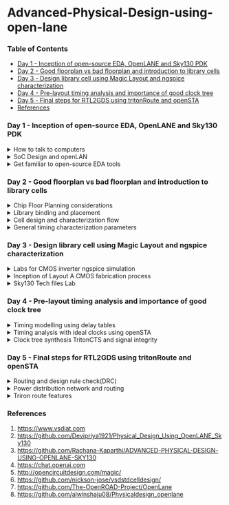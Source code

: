 # Advanced-Physical-Design-using-open-lane

### Table of Contents
- [Day 1 - Inception of open-source EDA, OpenLANE and Sky130 PDK](#day-1---inception-of-open-source-eda-openlane-and-sky130-pdk)
- [Day 2 - Good floorplan vs bad floorplan and introduction to library cells](#day-2---good-floorplan-vs-bad-floorplan-and-introduction-to-library-cells)
- [Day 3 - Design library cell using Magic Layout and ngspice characterization](#day-3---design-library-cell-using-magic-layout-and-ngspice-characterization)
- [Day 4 - Pre-layout timing analysis and importance of good clock tree](day-4---pre-layout-timing-analysis-and-importance-of-good-clock-tree)
- [Day 5 - Final steps for RTL2GDS using tritonRoute and openSTA](#day-5---final-steps-for-rtl2gds-using-tritonroute-and-opensta)
- [References](#references)

### Day 1 - Inception of open-source EDA, OpenLANE and Sky130 PDK
<details>
<summary>
How to talk to computers
</summary>    

The typical block diagram of a Arduino Microcontroller chip is shown here:  
<img width="500" alt="image" src="https://github.com/Lasya-G/Advanced-Physical-Design-using-open-lane/assets/140998582/553e99e1-a364-4c64-9e1a-5d61875c29c5">  

The package QFN-48 is shown below:  
<img width="500" alt="image" src="https://github.com/Lasya-G/Advanced-Physical-Design-using-open-lane/assets/140998582/609997e6-bf91-4950-8418-a2e7846337fe">  

The interface of the chip with package and the pads, core, die is shown here:
<img width="500" alt="Screenshot from 2023-09-05 19-16-57" src="https://github.com/Lasya-G/Advanced-Physical-Design-using-open-lane/assets/140998582/2ef42a7a-2c0d-4cd1-b7bb-3a44c9f6ac1a"> <img width="500" alt="image" src="https://github.com/Lasya-G/Advanced-Physical-Design-using-open-lane/assets/140998582/cf5a139e-e506-45a7-96ee-23751897edb5">  
PADS: They are the medium through which the signals are sent to the chip and vice-versa.

- Inorder for a program to run on the procssor, it first needs to get converted into an Assembly language which which finaaly gets converted into machine level language i.e; Binary.  
- The COMPILER converts the High-level language to Assembly level and the ASSEMBLER converts the Assembly level language into the Binary format.  



</details>

<details>
<summary>
SoC Design and openLAN
</summary>

The design of ASIC requires 3 main elements:  
<img width="400" alt="image" src="https://github.com/Lasya-G/Advanced-Physical-Design-using-open-lane/assets/140998582/a1d87924-47f5-4b99-b224-63a885a06366">  

The simplified ASIC design flow is shown below:  
<img width="450" alt="image" src="https://github.com/Lasya-G/Advanced-Physical-Design-using-open-lane/assets/140998582/1ff9041d-9dfe-4a04-b814-d8c18dd0c583">  

- **Synthesis**: This converts RTL into a circuit using the components from the standard cell library. The resultant circuit is described in HDL and is usually referred as gate-level netlist, which is a functional equivalent of RTL. Each cell has a different view depending on the tool used.
<img width="450" alt="image" src="https://github.com/Lasya-G/Advanced-Physical-Design-using-open-lane/assets/140998582/76df67ee-686b-438c-bd43-10d7ed8d6cd7">

- **Floor and Power planning**: The objective is to plan the silicon area and robust power distribution network to power the circuits.
  - Chip-Floor Planning: Partition the chip die between different system building blocks and place the I/O pads.
  - Macro-Floor Planning: We define the macro dimensions and its pin locations. We also define row definitions which is used in placement process.
  - Power PLanning : It is the process of managing and distributing electrical power within an IC to ensure proper functionality, performance, and reliability while minimizing power consumption.
<img width="400" alt="image" src="https://github.com/Lasya-G/Advanced-Physical-Design-using-open-lane/assets/140998582/1ce74b69-b92e-4275-8f02-57eb9ccae251">
<img width="200" alt="image" src="https://github.com/Lasya-G/Advanced-Physical-Design-using-open-lane/assets/140998582/1438aeca-4f1f-4396-86f0-6b965a85fcbc">
<img width="200" alt="image" src="https://github.com/Lasya-G/Advanced-Physical-Design-using-open-lane/assets/140998582/770361da-3faf-4993-8bd4-ff692b42e75b">

- **Placement**: Place the cells on the floorplan rows aligned with the sites. It is usually done in 2 steps:
  - Global placement : Finds the optimal positions for all cells, which can involve cell overlapping
  - Detailed placement : Positions are minimally altered to their fixed positions.
<img width="400" alt="image" src="https://github.com/Lasya-G/Advanced-Physical-Design-using-open-lane/assets/140998582/e3977563-aae6-4fe4-a0a8-45bec22d3799">


- **Clock Tree Synthesis**: It is used to create a clock distribution network inorder to deliver clock to all sequential elements with minimum skew and minimum latency, and in a good shape. It usually looks like a tree.
<img width="400" alt="image" src="https://github.com/Lasya-G/Advanced-Physical-Design-using-open-lane/assets/140998582/56fedd15-636f-4ceb-8cca-9699a8980766">

- **Routing**: Implement the interconnect using the available metal layers. These metal layers tracks form a routing grid. As routing grid is huge, divide and conquer approach is used for routing. First, Global routing generates the routing guides and then the Detailed routing uses the guide to implement actual wiring.

- **Sign Off**: It undergoes **Physical Verification** which includes Design Rules Checking and Layout vs Schematic, and **Timing Verification** which includes Static Timing Analysis.

<img width="500" alt="image" src="https://github.com/Lasya-G/Advanced-Physical-Design-using-open-lane/assets/140998582/7b760c4f-2dd0-40c1-9533-dbb1b13737f8">  

**OpenLane**

- It started as an Open-source flow for a true Open source tape-out experiment.
- Strive is a family of open everything SoCs. <img width="400" alt="image" src="https://github.com/Lasya-G/Advanced-Physical-Design-using-open-lane/assets/140998582/6bbdf602-9033-4594-ab31-5eafb0b70018">
- The main goal of OpenLane is to produce a clean GDSII with no human intervention.
- It is tuned for Skywater 130nm Open PDK, also supports XFAB180 and GF130G.
- It has 2 modes of operation: Autonomous and Interactive.

**OpenLane ASIC Flow**:  
<img width="700" alt="image" src="https://github.com/Lasya-G/Advanced-Physical-Design-using-open-lane/assets/140998582/f02bc1db-eee4-4c52-aa64-98c0a7577b01">   

</details>

<details>
<summary>
Get familiar to open-source EDA tools
</summary>

Follow the below steps for installation of OpenLane:  

```
cd $HOME
git clone https://github.com/The-OpenROAD-Project/OpenLane --recurse-submodules 
cd OpenLane
make
make test
cd /home/ASIC/OpenLane/designs/ci
cp -r * ../
```
Use the following commands to invoke OpenLane and run synthesis:  

```
cd ASIC/OpenLane
make mount
./flow.tcl -interactive
package require openlane 0.9
prep -design picorv32a
run_synthesis
```

<img width="700" alt="image" src="https://github.com/Lasya-G/Advanced-Physical-Design-using-open-lane/assets/140998582/bbe46115-0395-47a2-abce-93d9a9c80714">  

To view the netlist, use the following commands:  
```
cd designs/picorv32a/runs/RUN_2023.09.12_06.50.19//results/synthesis/
gedit picorv32.v
```

<img width="700" alt="image" src="https://github.com/Lasya-G/Advanced-Physical-Design-using-open-lane/assets/140998582/51d96007-594e-4b3f-9bca-d07bc582eb30">  

Synthesis report can be seen by using these:
  ```
cd designs/picorv32a/runs/RUN_2023.09.12_06.50.19//results/synthesis/
gedit 1-synthesis.AREA_0.stat.rpt 
```

<img width="700" alt="image" src="https://github.com/Lasya-G/Advanced-Physical-Design-using-open-lane/assets/140998582/a40f673b-6dfd-4ba6-9e69-c1814e013057">  

Flop ratio = Number of flops/Total number of cells = 1596/10104 = 0.1579 

</details>  

### Day 2 - Good floorplan vs bad floorplan and introduction to library cells
<details>
<summary>
Chip Floor Planning considerations
</summary>

There are 2 important factors to consider in Floorplanning: **Utilization Factor** and **Aspect Ratio**. They are defined as follows:
```
Utilisation Factor =  Area occupied by netlist
                     __________________________
                        Total area of core
```
When Utilization factor is 1, it means the core is completely utilised and there is no space for extra logic. So, we typically maintain the utilization factor as 0.5 or 0.6.  

```

Aspect Ratio =  Height
               ________
                Width

```
The Aspect ratio of 1 implies that the chip is square shaped. Any value other than 1 implies rectanglular chip.  

<i> **Pre-Placed Cells** </i> : They refer to specific logic cells or standard cells that are manually or algorithmically placed in predefined positions on the chip's layout before the automated placement and routing tools are applied to place and connect the rest of the logic cells. The locations of these pre-placement cells should be well defined because once placed, they cannot be altered. Pre-placement cells must always be surrounded by de-coupling capacitors.  

<i> **De-Coupling Capacitors** </i> : When we connect the circuit with wires, there will be some voltage drop as every physical thing has some resistance. This voltage supplied after the drop must always be in the safe range of noise margin. De-coupling capacitors are huge capacitors charged to power supply voltage and placed close the logic circuit. Their role is to decouple the circuit from power supply by supplying the necessary amount of current to the circuit. They pervent crosstalk and enable local communication.  

<img width="400" alt="image" src="https://github.com/Lasya-G/Advanced-Physical-Design-using-open-lane/assets/140998582/9c866db4-70a9-46b1-a5ca-d7bae4870c0b">  

<i> **Power Planning** </i> : 
- Ground Bump is a transient effect that can occur during the operation of the circuit where the voltage level of the ground (GND) signal temporarily rises or "bounces" above its reference voltage due to the switching of digital logic gates or other high-current activities. This condition arises when several blocks or cells try to dissipate power at the same time.
- Voltage droop, also known as voltage sag or voltage drop, refers to a temporary reduction in the power supply voltage at a specific point on the chip when a high current demand occurs. This condition arises when several blocks or cells try to draw power at the same time.

When this ground bump or voltage droop violates the noise margin range, then the desired output is not achievable. Inorder to avoid this, we place ground and power ports in horizontal and vertical positions so that these blokcs draw power or dissipate then to nearest associated port.  
<img width="600" alt="image" src="https://github.com/Lasya-G/Advanced-Physical-Design-using-open-lane/assets/140998582/948ce2d8-5b19-4f80-8c1e-50727e6be2af">  

<i> **Pin Placemnet** </i> : The connectivity information between the gates is coded using Verilog or VHDL language and is defined as the "Netlist". The Pin infromation is stored in between the Die and Core. The ordering of these pins is random as it depends on the placement of the cells. The clock cells is always bigger in size because it needs to drive most of the design blocks and must possess lease resistance.  
<img width="600" alt="image" src="https://github.com/Lasya-G/Advanced-Physical-Design-using-open-lane/assets/140998582/b82518b2-3968-4974-9785-7a1968b310b6">  

<i> **Floor Planning** </i>  

Floorplan of picorv32a is done using the below command:  
```
run_floorplan
```

Post the floorplan run, a .def file will have been created within the "results/floorplan" directory. We may review floorplan files by checking the "floorplan.tcl". The system defaults will have been overriden by switches set in "conifg.tcl" and further overriden by switches set in "sky130A_sky130_fd_sc_hd_config.tcl".  

To view the floorplan, we invoke magic.
```
cd ASIC/OPenLane/designs/picorv32a/runs/RUN_2023_09.16_05.35.04/results/floorplan
magic -T home/.volare/sky130A/libs.tech/magic/sky130A.tech lef read ../../tmp/merged.nom.lef def read picorv32.def &
```

<img width="700" alt="image" src="https://github.com/Lasya-G/Advanced-Physical-Design-using-open-lane/assets/140998582/83f02543-8742-4ef6-914c-bb0bdff2672d">  

</details>

<details>
<summary>
Library binding and placement
</summary>

<i> **Netlist Boinding and initial place design** </i> : First we need to bind the netlist with physical cells. We have shapes for OR, AND and every cell for pratice purpose. But in reality we dont have such shapes, we have give an physical dimensions like rectangles or squares weight and width. This information is given in libs and lefs. Now we place these cells in our design by initilaising it.  
<img width="600" alt="image" src="https://github.com/Lasya-G/Advanced-Physical-Design-using-open-lane/assets/140998582/ab168232-ad2b-42b9-8329-da28a22e3ff7">  

<i> **Placement Optimization** </i> : The next step is placement. Once we initial the design, the logic cells in netlist in its physical dimisoins is placed on the floorplan. Placement is perfomed in 2 stages:

- Global Placement: Cells will be placed randomly in optimal positions which may not be legal and cells may overlap. Optimization is done through reduction of half parameter wire length.
- Detailed Placement: It alters the position of cells post global placement so as to legalise them. Legalisation of cells is important from timing point of view.

<img width="600" alt="image" src="https://github.com/Lasya-G/Advanced-Physical-Design-using-open-lane/assets/140998582/d31aa82f-df6c-4c26-8da3-5c1319b75136">  

Optimization is stage where we estimate the length and capictance, based on that we add buffers. Ideally, Optimization is done for better timing.  

<i> **Congestion aware placement using RePlAce** </i> :  
Use the below command to run placement
```
run_placement
```

<img wudth="600" alt="image" src="https://github.com/Lasya-G/Advanced-Physical-Design-using-open-lane/assets/140998582/9b9947f0-3404-46d5-9c2e-79f4e1834c65">  

</details>

<details>
<summary>
Cell design and characterization flow
</summary>

<i> **Inputs for cell design flow** </i>  : Library is a place where we get information about every cell. It has differents cells with different size, functionality,threshold voltages. There is a typical cell design flow steps.
- Inputs : PDKS(process design kit) : DRC & LVS, SPICE Models, library & user-defined specs.
- Design Steps :Circuit design, Layout design (Art of layout Euler's path and stick diagram), Extraction of parasitics, Characterization (timing, noise, power).
- Outputs: CDL (circuit description language), LEF, GDSII, extracted SPICE netlist (.cir), timing, noise and power .lib files

<img width="250" alt="image" src="https://github.com/Lasya-G/Advanced-Physical-Design-using-open-lane/assets/140998582/feb4c3dd-7c7c-4613-9067-cc1381341540">  

<i> **Standard Cell Characterization Flow** </i> : Characterization refers to the process of gathering and analyzing electrical and performance data for a specific cell or library element. The goal of characterization is to provide accurate and comprehensive information about how the cell behaves under various operating conditions. This information is essential for designing and optimizing digital circuits using these cells.  
A typical standard cell characterization flow includes the following steps:  
- Read in the models and tech files
- Read extracted spice netlist
- Recognise behaviour of the cell
- Read the subcircuits
- Attach power sources
- Apply stimulus to characterization setup
- Provide necessary output capacitance loads
- Provide necessary simulation commands he opensource software called GUNA can be used for characterization. Steps 1-8 are fed into the GUNA software which generates timing, noise and power models.

Now all these 8 steps are fed in together as a configuration file to a characterization software called GUNA. This software generates timing, noise, power models. These .libs are classified as Timing characterization, power characterization and noise characterization.  

<img width="500" alt="image" src="https://github.com/Lasya-G/Advanced-Physical-Design-using-open-lane/assets/140998582/49271f4d-884e-46c1-8ee3-7e57659b5997">  

</details> 

<details>
<summary>
General timing characterization parameters 
</summary> 
  
<i> **Timing threshold definition** </i> :

Timing Definition | Value
------------ | -------------
slew_low_rise_thr  | 20% value
slew_high_rise_thr |  80% value
slew_low_fall_thr | 20% value
slew_high_fall_thr | 80% value
in_rise_thr | 50% value
in_fall_thr | 50% value
out_rise_thr | 50% value
out_fall_thr | 50% value    

<i> **Propagation delay and Tranistion time** </i> :   

- Propagation Delay: Propagation delay refers to the time it takes for a change in an input signal to reach 50% of its final value to produce a corresponding change in the output signal to reach 50% of its final value of a digital circuit.
```
rise delay =  time(out_fall_thr) - time(in_rise_thr)
```

- Transition Time : The time it takes the signal to move between states is the transition time , where the time is measured between 10% and 90% or 20% to 80% of the signal levels.
```
Fall transition time: time(slew_high_fall_thr) - time(slew_low_fall_thr)

Rise transition time: time(slew_high_rise_thr) - time(slew_low_rise_thr)
```

A poor choice of threshold points leads to neative delay value. Therefore a correct choice of thresholds is very important.  

</details>

### Day 3 - Design library cell using Magic Layout and ngspice characterization
<details>
<summary>
Labs for CMOS inverter ngspice simulation
</summary>

<i> **I/O Placer Revision** </i> :  PnR is a iterative flow and hence, we can make changes to the environment variables in the fly to observe the changes in our design. Let us say If I want to change my pin configuration along the core from equvi distance randomly placed to someother placement, we just set that IO mode variable on command prompt as shown below:  
```
set ::env(FP_IO_MODE) 2
```

<i> **Spice deck creation & Simulation for CMOS Inverter** </i> :  
Before performing SPICE simulation, we have to create a SPICE Deck that contains the information about the following:
- Component connectivity - how the components are connected
- Component values - values of each component present in the circuit
- Nodes - number of nodes and the elements connected between the nodes
- Simulation type and parameters - type of simulation to be performed, say operating point, AC analysis or DC Analysis etc
- Capacitance load - value of the capacitance connected at the load
- Model description - model files that should be included in the simulation
- Netlist description

<img width="600" alt="image" src="https://github.com/Lasya-G/Advanced-Physical-Design-using-open-lane/assets/140998582/870c74b3-b2fa-4af5-acef-a85781a5c5d4">   
<img width="600" alt="image" src="https://github.com/Lasya-G/Advanced-Physical-Design-using-open-lane/assets/140998582/1ae8949d-ab0c-4774-96b8-28e94a5614cf">  

<i> **Switching threshold** </i> : The switching threshold of a CMOS inverter is the point on the transfer characteristics where Vin equals Vout(=Vm). At this point, both PMOS and NMOS are in ON state which gives rise to a leakage current.  

<i> **Steps to gitclone vsdstdcelldesign** </i> : The Magic layout of a CMOS inverter will be used so as to intergate the inverter with the picorv32a design. To do this, inverter magic file is sourced from vsdstdcelldesign by cloning it within the <i> home/OpenLane </i> directory as follows:
```
git clone https://github.com/nickson-jose/vsdstdcelldesign
```
This creates a vsdstdcelldesign named folder in the openlane directory. Now, we can view the layout of inverter in magic using the below command:  
```
magic -T libs/sky130A.tech sky130_inv.mag &
```
<img width="600" alt="image" src="https://github.com/Lasya-G/Advanced-Physical-Design-using-open-lane/assets/140998582/10f0c189-fb59-41bd-81b3-77635d335deb">  

</details>
<details>
<summary>
Inception of Layout A CMOS fabrication process
</summary>

<i> **16 Mask CMOS process** </i> :  
The 16-mask CMOS process consists of the following steps:
1. Selection of subtrate: Secting the body/substrate material. <img width="300" alt="image" src="https://github.com/Lasya-G/Advanced-Physical-Design-using-open-lane/assets/140998582/498cf18e-c26d-4d56-85e4-eebb95c9926a"> 
2. Creating active region for transistors: Isolation between active region pockets by SiO2 and Si3N4 deposition followed by photolithography and etching. <img width="300" alt="image" src="https://github.com/Lasya-G/Advanced-Physical-Design-using-open-lane/assets/140998582/c3658e64-e1b2-4c4b-a15b-2e88f066b362">  
3. N-well and P-well formation: Ion implanation by Boron for P-well and by Phosphorous for N-well formation. <img width="300" alt="image" src="https://github.com/Lasya-G/Advanced-Physical-Design-using-open-lane/assets/140998582/cdfe9703-6187-40a5-85cb-c737759e9a1e">  
4. Formation of gate terminal: NMOS and PMOS gates formed by photolithography techniques. <img width="300" alt="image" src="https://github.com/Lasya-G/Advanced-Physical-Design-using-open-lane/assets/140998582/05e4dcf3-665e-41b3-b268-08f2b7ace7b9">
5. LDD (lightly doped drain) formation: LDD formed to prevent hot electron effect. <img width="300" alt="image" src="https://github.com/Lasya-G/Advanced-Physical-Design-using-open-lane/assets/140998582/84af76f3-696d-4c6b-b1b0-8fbe6e89cca0">
6. Source & drain formation: Screen oxide added to avoid channelling during implants followed by Aresenic implantation and annealing.  <img width="300" alt="image" src="https://github.com/Lasya-G/Advanced-Physical-Design-using-open-lane/assets/140998582/1e1df456-0e5b-4004-8237-87f144ee0384">
7. Local interconnect formation: Removal of screen oxide by HF etching. Deposition of Ti for low resistant contacts.  <img width="300" alt="image" src="https://github.com/Lasya-G/Advanced-Physical-Design-using-open-lane/assets/140998582/8ad5c234-8df4-4de6-9b1e-40b7203ed78f">  
8. Higher level metal formation: CMP for planarization followed by TiN and Tungsten deposition. Top SiN layer for chip protection.
<img width="500" alt="image" src="https://github.com/Lasya-G/Advanced-Physical-Design-using-open-lane/assets/140998582/a8e3ec3e-9dc4-4426-888a-a85f3a5b68d2">

The 16 masks used in the above process are:  

- *Substrate Mask (Mask 1):* This mask defines the active regions on the silicon wafer where transistors and other devices will be formed. It specifies the boundaries of the N-well and P-well regions.
- *Threshold Voltage Adjustment Mask (Mask 2):* This mask adjusts the threshold voltage of the transistors by defining the regions where threshold voltage implants are required.
- *Gate Oxide Mask (Mask 3):* This mask defines the areas where gate oxide will be grown or deposited. The gate oxide acts as an insulator between the gate electrode and the silicon substrate.
- *Poly-Silicon Gate Mask (Mask 4):* This mask defines the gate electrodes for both N-channel and P-channel transistors. It outlines the shape of the gates.
- *N+ and P+ Diffusion Masks (Masks 5 and 6):* These masks define the source and drain regions for the N-channel and P-channel transistors, respectively. These regions are typically doped with impurities to create the necessary electrical characteristics.
- *Contact Mask (Mask 7):* This mask defines the openings for contacts, which allow the metal layers to connect to the underlying silicon.
- *First Metal Layer Mask (Mask 8):* This mask defines the first layer of metal interconnects that connect various components on the chip, such as transistors and contacts.
- *Interlayer Dielectric (ILD) Mask (Mask 9):* This mask defines the dielectric material that insulates metal layers from each other. It also specifies the locations of vias for vertical connections.
- *Via Mask (Mask 10):* This mask defines the openings in the ILD layer for vias, which enable vertical connections between metal layers.
- *Second Metal Layer Mask (Mask 11):* This mask defines the second layer of metal interconnects, which connect to the underlying metal layer and vias.
- *Barrier Layer Mask (Mask 12):* This mask defines layers used to improve adhesion between metal and dielectric, enhancing the reliability of the interconnects.
- *Third Metal Layer Mask (Mask 13):* This mask defines the third layer of metal interconnects, which can connect to the lower metal layers through vias.
- *Passivation Layer Mask (Mask 14):* This mask defines the protective passivation layer that covers the entire chip, protecting it from external factors and contamination.
- *Bond Pad Mask (Mask 15):* This mask defines the locations of bond pads, which are used for external electrical connections and testing.
- *Test Structure Mask (Mask 16):* This mask includes various test structures used for quality control, testing, and characterization during manufacturing.

</details>

<details>
<summary>
Sky130 Tech files Lab
</summary>


<i> **Spice Extraction** </i> : Use the below commands in tkcon to achieve .mag to .spice extraction:  
```
extract all
ext2spice cthresh 0 rethresh 0
ext2spice
```
ext2spice commands converts the ext file to spice netlist. cthreh and rthresh are the switches to extract all the parasitic resistance and capacitance. The extracted spice list has to be modified as shown below to use ngspice to perform simulation:
<img width="600" alt="image" src="https://github.com/Lasya-G/Advanced-Physical-Design-using-open-lane/assets/140998582/7c203860-da34-45ef-8c01-d72d22fa5df7">

Use the following command to simulate spice netlist and plot the waveform:
```
ngspice sky130_inv.spice
plot y vs time a
```
<img width="500" alt="image" src="https://github.com/Lasya-G/Advanced-Physical-Design-using-open-lane/assets/140998582/0165717e-8401-4b2a-b939-9de2db8daa1e">

The spikes in the output at switching points is due to low capacitance loads. This can be taken care of by editing the spice deck to increase the load capacitance value.

<i> **Inverter Standard cell Characterization** </i> :
Four timing parameters are used to characterize the inverter standard cell:

- Rise transition: Time taken for the output to rise from 20% of max value to 80% of max value.
- Fall transition- Time taken for the output to fall from 80% of max value to 20% of max value.
- Cell rise delay = time(50% output rise) - time(50% input fall)
- Cell fall delay = time(50% output fall) - time(50% input rise)

The above timing parameters can be computed by noting down various values from the ngspice waveform:
```
Rise transition = (2.23843 - 2.17935) = 59.08ps

Fall transition = (4.09291 - 4.05004) = 42.87ps

Cell rise delay = (2.20636 - 2.15) = 56.36ps

Cell fall delay = (4.07479 - 4.05) = 24.79ps
```

<i> **Magic and DRC Rules** </i> :  
The technology file is a setup file that declares layer types, colors, patterns, electrical connectivity, DRC, device extraction rules and rules to read LEF and DEF files. Magic layouts can be sourced from ```opencircuitdesign.com``` using the command:  
```
wget http://opencircuitdesign.com/open_pdks/archive/drc_tests.tgz
tar xfz drc_tests.tgz
```

```
cd drc_tests
magic -d XR met3.mag
```

To analyse DRC errors, magic is invoked and the met3.mag file is opened either from the software as ```file-> open-> met3.mag``` or by running command in tkcon as ```magic -d XR met3```.
DRC errors can be found by selecting a component and typing: ```drc why``` in tkcon.  

The descriptions of DRC rules can be found in the [SKY130 PDK’s documentation](https://skywater-pdk.readthedocs.io/en/main/rules/).


</details>  


### Day 4 - Pre-layout timing analysis and importance of good clock tree
<details>
<summary>
Timing modelling using delay tables
</summary>

<i> **Steps to convert Grid info inti Track info** </i>:  
A requirement for ports as specified in ```tracks.info``` is that they should be at intersection of horizontal and vertical tracks. The CMOS Inverter ports A and Y are on li1 layer. It needs to be ensured that they're on the intersection of horizontal and vertical tracks. We access the tracks.info file for the pitch and direction information:  

<img width="500" alt="image" src="https://github.com/Lasya-G/Advanced-Physical-Design-using-open-lane/assets/140998582/5eebb2b0-aea1-437c-82bb-8f4ad009a507">  

To ensure that ports lie on the intersection point, the grid spacing in Magic (tkcon) must be changed to the li1 X and li1 Y values. Convergence of grid and tracks can be achieved using the following command:
```
grid 0.46um 0.34um 0.23um 0.17um
```
<img width="600" alt="image" src="https://github.com/Lasya-G/Advanced-Physical-Design-using-open-lane/assets/140998582/41cd60d2-6db7-42b9-b981-7f1ba1a92fd1">  

<i> **Steps to convert magic layout to std cell LEF** </i> :  
Next step is extracting LEF file for the cell. However, certain properties and definitions need to be set to the pins of the cell which aid the placer and router tool. For LEF files, a cell that contains ports is written as a macro cell, and the ports are the declared PINs of the macro. Our objective is to extract LEF from a given layout (here of a simple CMOS inverter) in standard format. Defining port and setting correct class and use attributes to each port is the first step. Ports of the layout are the pins of lef file.
- Select port->Edit->text and make the following changes:
<img width="500" alt="Screenshot from 2023-09-16 14-36-42" src="https://github.com/Lasya-G/Advanced-Physical-Design-using-open-lane/assets/140998582/587e87a8-bae9-4118-ac36-ef7b4db246f8">
The same procedure is followed for Y, VPWR, VGND:
<img width="500" alt="image" src="https://github.com/Lasya-G/Advanced-Physical-Design-using-open-lane/assets/140998582/809901b7-d9bd-428e-b9cb-835c593be6a0">
<img width="500" alt="image" src="https://github.com/Lasya-G/Advanced-Physical-Design-using-open-lane/assets/140998582/9810cfc9-2cd1-4347-bfda-a80563d89d82">
<img width="500" alt="image" src="https://github.com/Lasya-G/Advanced-Physical-Design-using-open-lane/assets/140998582/64d6e59d-95d5-4031-9172-d68625300d5d">

<i> **Standard cell LEF generation** </i> :
Before the CMOS Inverter standard cell LEF is extracted, the purpose of ports must be defined:
```
//Select A area

port class input
port use signal

//Select Y area

port class output
port use signal

//Select VPWR area

port class inout
port use power

//Select VGND area

port class inout
port use ground
```

LEF extraction is done using the below command:
```
lef write
```
This generates sky130_vsdinv.lef file.  

<i> **Steps to include to custome cell in design** </i> :  
To include custom cell into syntheis:  
- Copy file to picorv32a location.
- In the config.json file, make the following changes:
```

{
    "DESIGN_NAME": "picorv32",
    "VERILOG_FILES": "dir::src/picorv32a.v",
    "CLOCK_PORT": "clk",
    "CLOCK_NET": "clk",
    "GLB_RESIZER_TIMING_OPTIMIZATIONS": true,
    "RUN_HEURISTIC_DIODE_INSERTION": true,
    "DIODE_ON_PORTS": "in",
    "GPL_CELL_PADDING": 2,
    "DPL_CELL_PADDING": 2,
    "CLOCK_PERIOD": 24,
    "FP_CORE_UTIL": 35,
    "PL_RANDOM_GLB_PLACEMENT": 1,
    "PL_TARGET_DENSITY": 0.5,
    "FP_SIZING": "relative",
    "LIB_SYNTH":"dir::src/sky130_fd_sc_hd__typical.lib",
    "LIB_FASTEST":"dir::src/sky130_fd_sc_hd__fast.lib",
    "LIB_SLOWEST":"dir::src/sky130_fd_sc_hd__slow.lib",
    "LIB_TYPICAL":"dir::src/sky130_fd_sc_hd__typical.lib",
    "TEST_EXTERNAL_GLOB":"dir::/src/*",
    "SYNTH_DRIVING_CELL":"sky130_vsdinv",
    "MAX_FANOUT_CONSTRAINT": 4,
    "pdk::sky130*": {
        "MAX_FANOUT_CONSTRAINT": 6,
        "scl::sky130_fd_sc_ms": {
            "FP_CORE_UTIL": 30
        }
    }
}
```

Now, run OpenLane using the following commands:
```
prep -design picorv32a
set lefs [glob $::env(DESIGN_DIR)/src/*.lef]
add_lefs -src $lefs
run_synthesis
```
<img width="500" alt="image" src="https://github.com/Lasya-G/Advanced-Physical-Design-using-open-lane/assets/140998582/bc730d67-71a7-4fb1-a161-4a31d85a6104">  

Now we use the below commands to run floorplan and placement:
```
run_floorplan
run_placement
```

<img width="600" alt="Screenshot from 2023-09-18 13-54-46" src="https://github.com/Lasya-G/Advanced-Physical-Design-using-open-lane/assets/140998582/5e549c79-5d39-44dd-a498-d436239a8d1b">  



<i> **Dealy Tables** </i> :  
We encounter several types of delays in ASIC design. They are as follows:Gate delay or Intrinsic delay,Net delay or Interconnect delay or Wire delay or Extrinsic delay or Flight time, Transition or Slew,Propagation delay,Contamination delay. Wire delays or extrinsic delays are calculated using output drive strength, input capacitance and wire load models. Other delays are intrinsic properties of each and every gate. Delays are interdependent on different electrical properties.Input capacitance of the logic gate is a function of output state, output loads and input slew rate, Internal timing arcs and output slew rate is a function of switching inputs, Capacitance of the wire is dependent on frequency. Lets say two scenarios, we have long wire and the cell(X1) is sitting at the end of the wire : the delay of this cell will be different because of the bad transition that caused due to the resistance and capcitances on the long wire. we have the same cell sitting at the end of the short wire: the delay of this will be different since the transistion is not that bad comapred. Eventhough both are same cells, depending upon the input tran, the delay got changed. Same goes with o/p load also.  

<img width="600" alt="image" src="https://github.com/Lasya-G/Advanced-Physical-Design-using-open-lane/assets/140998582/75274263-46c7-45a7-b494-a95286fc040e">  

</details>

<details>
<summary>
Timing analysis with ideal clocks using openSTA
</summary>

<i> **Setup timing Analysis(Flip flop)** </i> :  
Setup time is the required time duration that the input data MUST be stable before the triggering-edge of the clock. If data is changing within this setup time window, the input data might be lost and not stored in the flip-flop as metastability might occur. What is metastability? When setup and hold time requirements are violated, the flip-flop state becomes unstable, and after an unpredictable duration, the state of the flip-flop can settle either way (1 or 0). This scenario is known as metastability. As shown in the following diagram, output Q1 passes through the slow logic and arrives late at the input D2 of FF2, which leads to setup time violation and the loss of the new data. Thus combinational delay must be less than clock frequency - setup time.  

<img width="600" alt="image" src="https://github.com/Lasya-G/Advanced-Physical-Design-using-open-lane/assets/140998582/62aa2cbb-93d9-4045-9ca4-12c2ca1675ca">  
  

**Clock Jitter**:  This is a characteristic of the clock source and the clock signal environment. It can be defined as “deviation of a clock edge from its ideal location.” Clock jitter is typically caused by clock generator circuitry, noise, power supply variations, interference from nearby circuitry etc. Jitter is a contributing factor to the design margin specified for timing closure.  
<img width="600" alt="image" src="https://github.com/Lasya-G/Advanced-Physical-Design-using-open-lane/assets/140998582/5ab2d48b-fb60-4cd4-bd5c-72eaf7402bd6">  

<i> **Post-synthesis timing analysis using Openlane** </i> :

Timing analysis is carried out outside the openLANE flow using OpenSTA tool. For this, a new file pre_sta.conf is created. This file would be reqiured to carry out the STA analysis. Invoke OpenSTA outside the openLANE flow as follows:
```
sta pre_sta.conf
```

Since clock tree synthesis has not been performed yet, the analysis is with respect to ideal clocks and only setup time slack is taken into consideration. The slack value is the difference between data required time and data arrival time. The worst slack value must be greater than or equal to zero. If a negative slack is obtained, following steps may be followed:
- Change synthesis strategy, synthesis buffering and synthesis sizing values.
- Review maximum fanout of cells and replace cells with high fanout.

</details>

<details>
<summary>
Clock tree synthesis TritonCTS and signal integrity
</summary>

The purpose of building a clock tree is enable the clock input to reach every element and to ensure a zero clock skew. H-tree is a common methodology followed in CTS. Before attempting a CTS run in TritonCTS tool, if the slack was attempted to be reduced in previous run, the netlist may have gotten modified by cell replacement techniques. Therefore, the verilog file needs to be modified using the write_verilog command. In this stage clock is propagated and make sure that clock reaches each and every clock pin from clock source with mininimum skew and insertion delay. Inorder to do this, we implement H-tree using mid point strategy.  

- **Balanced Tree CTS**: In a balanced tree CTS, the clock signal is distributed in a balanced manner, often resembling a binary tree structure. This approach aims to provide roughly equal path lengths to all clock sinks (flip-flops) to minimize clock skew. It's relatively straightforward to implement and analyze but may not be the most power-efficient solution.

- **H-tree CTS**: An H-tree CTS uses a hierarchical tree structure, resembling the letter "H." It is particularly effective for distributing clock signals across large chip areas. The hierarchical structure can help reduce clock skew and optimize power consumption.
<img width="500" alt="image" src="https://github.com/Lasya-G/Advanced-Physical-Design-using-open-lane/assets/140998582/6269d08b-5895-4f04-931c-be311a162db0">

- **Star CTS**: In a star CTS, the clock signal is distributed from a single central point (like a star) to all the flip-flops. This approach simplifies clock distribution and minimizes clock skew but may require a higher number of buffers near the source.

- **Global-Local CTS**: Global-Local CTS is a hybrid approach that combines elements of both star and tree topologies. The global clock tree distributes the clock signal to major clock domains, while local trees within each domain further distribute the clock. This approach balances between global and local optimization, addressing both chip-wide and domain-specific clocking requirements.

- **Mesh CTS**: In a mesh CTS, clock wires are arranged in a mesh-like grid pattern, and each flip-flop is connected to the nearest available clock wire. It is often used in highly regular and structured designs, such as memory arrays. Mesh CTS can offer a balance between simplicity and skew minimization.

- **Adaptive CTS**: Adaptive CTS techniques adjust the clock tree structure dynamically based on the timing and congestion constraints of the design. This approach allows for greater flexibility and adaptability in meeting design goals but may be more complex to implement.

<i> **CrossTalk** </i> :  Crosstalk is a disturbance caused by the electric or magnetic fields of one telecommunication signal affecting a signal in an adjacent circuit. Essentially, every electrical signal has a varying electromagnetic field. Whenever these fields overlap, unwanted signals -- capacitive, conductive or inductive coupling -- cause electromagnetic interference (EMI) that can create crosstalk. Overlap can occur with structured cabling, integrated circuit design, audio electronics and other connectivity systems. For example, if there are two wires in close proximity that are carrying different signals, their currents will create magnetic fields that induce a weaker signal in the neighboring wire. Impact: Crosstalk is a significant concern in VLSI design due to the high integration density of components on a chip. Uncontrolled crosstalk can lead to data corruption, timing violations, and increased power consumption. Mitigation: VLSI designers employ various techniques to mitigate crosstalk, such as optimizing layout and routing, using appropriate shielding, implementing proper clock distribution strategies, and utilizing clock gating to reduce dynamic power consumption when logic is idle.  

<img width="600" alt="image" src="https://github.com/Lasya-G/Advanced-Physical-Design-using-open-lane/assets/140998582/79620abf-1e88-4fec-8938-1622c3a4a722">  

<i> **Clock Net Shielding** </i> : Shielding is done so as to prevent gltch. Shields are connected to VDD or GND. The shields do not switch.VLSI designers may use shielding techniques to isolate the clock network from other signals, reducing the risk of interference. This can include dedicated clock routing layers, clock tree synthesis algorithms, and buffer insertion to manage clock distribution more effectively. Clock Domain Isolation: VLSI designs often have multiple clock domains. Shielding and proper clock gating help ensure that clock signals do not propagate between domains, avoiding metastability issues and maintaining synchronization.  

<img width="600" alt="image" src="https://github.com/Lasya-G/Advanced-Physical-Design-using-open-lane/assets/140998582/1a7157d8-6181-4c9c-85e6-3208090e38f8">  

<i> **LAB** </i> :  
The purpose of building a clock tree is enable the clock input to reach every element and to ensure a zero clock skew. H-tree is a common methodology followed in CTS. Before attempting a CTS run in TritonCTS tool, if the slack was attempted to be reduced in previous run, the netlist may have gotten modified by cell replacement techniques. Therefore, the verilog file needs to be modified using the ```write_verilog``` command. Then, the synthesis, floorplan and placement is run again.   
To run CTS use the below command:
```
run_cts
```

After CTS run, my slack values are:
```
setup = 13.12
Hold = 0.21
```
Here, my both values are not voilating as they are positive.  
Since, clock is propagated, from this stage, we do timing analysis with real clocks. From now post cts analysis is performed by operoad within the openlane flow:
```
openroad
read_lef <path of merge.nom.lef>
read_def <path of def>
write_db pico_cts.db
read_db pico_cts.db
read_verilog /home/parallels/OpenLane/designs/picorv32a/runs/RUN_09-09_11-20/results/synthesis/picorv32a.v
read_liberty $::env(LIB_SYNTH_COMPLETE)
read_sdc /home/parallels/OpenLane/designs/picorv32a/src/my_base.sdc
set_propagated_clock (all_clocks)
report_checks -path_delay min_max -format full_clock_expanded -digits 4
```
<img width="600" alt="268354707-f93e8387-ca88-4a88-b809-c8c52436ad85" src="https://github.com/Lasya-G/Advanced-Physical-Design-using-open-lane/assets/140998582/6d0e2dee-4790-4cab-ae50-94856701e26b">  

<img width="600" alt="268354659-fff6a48d-59f0-446e-b6da-f456dcef0dbe" src="https://github.com/Lasya-G/Advanced-Physical-Design-using-open-lane/assets/140998582/27b6c135-e578-4ee7-9625-3a7f5d8b05a0">  

To check all the clock buffers, use these commands in openlane:
```
echo $::env(CTS_CLK_BUFFER_LIST)
set $::env(CTS_CLK_BUFFER_LIST) [lreplace $::env(CTS_CLK_BUFFER_LIST) 0 0]
echo $::env(CTS_CLK_BUFFER_LIST)
```

</details>

### Day 5 - Final steps for RTL2GDS using tritonRoute and openSTA
<details>
<summary>
Routing and design rule check(DRC)
</summary>

<i> **Maze Routing and Lee's algorithm** </i>:  
Routing is the process of creating physical connections based on logical connectivity. Signal pins are connected by routing metal interconnects. Routed metal paths must meet timing, clock skew, max trans/cap requirements and also physical DRC requirements. In grid based routing system each metal layer has its own tracks and preferred routing direction which are defined in a unified cell in the standard cell library.  
There are four steps of routing operations:
1. Global routing
2. Track assignment
3. Detail routing
4. Search and repair

The Maze Routing algorithm, such as the Lee algorithm, is one approach for solving routing problems. In this method, a grid similar to the one created during cell customization is utilized for routing purposes. The Lee algorithm starts with two designated points, the source and target, and leverages the routing grid to identify the shortest or optimal route between them. The algorithm assigns labels to neighboring grid cells around the source, incrementing them from 1 until it reaches the target (for instance, from 1 to 7). Various paths may emerge during this process, including L-shaped and zigzag-shaped routes. The Lee algorithm prioritizes selecting the best path, typically favoring L-shaped routes over zigzags. If no L-shaped paths are available, it may resort to zigzag routes. This approach is particularly valuable for global routing tasks. However, the Lee algorithm has limitations. It essentially constructs a maze and then numbers its cells from the source to the target. While effective for routing between two pins, it can be time-consuming when dealing with millions of pins. There are alternative algorithms that address similar routing challenges.  

<img width="600" alt="image" src="https://github.com/Lasya-G/Advanced-Physical-Design-using-open-lane/assets/140998582/a6c25672-e5f3-462c-bf28-5ddc93d8b1b3">  

<i> **DRC** </i> :  

Design Rule Checking (DRC) verifies as to whether a specific design meets the constraints imposed by the process technology to be used for its manufacturing. DRC checking is an essential part of the physical design flow and ensures the design meets manufacturing requirements and will not result in a chip failure. The process technology rules are provided by process engineers and/or fabrication facility.Each process technology will have its own set of rules. The number of DRC rules and complexity of rules increases as the manufacturing technology shrinks at advanced nodes DRC verifies whether a design meets the predefined process technology rules given by the foundry for its manufacturing. DRC checking is an essential part of the physical design flow and ensures the design meets manufacturing requirements and will not result in a chip failure. It defines the Quality of chip. They are so many DRCs, let us see few of them Design rules for physical wires Minimum width of the wire Minimum spacing between the wires Minimum pitch of the wire To solve signal short violation, we take the metal layer and put it on to upper metal layer. We check via rules via width via spacing.  

<img width="250" alt="image" src="https://github.com/Lasya-G/Advanced-Physical-Design-using-open-lane/assets/140998582/f4e6ba96-3deb-4675-9fe0-ca6daa30e10a">  
<img width="250" alt="image" src="https://github.com/Lasya-G/Advanced-Physical-Design-using-open-lane/assets/140998582/47135e42-21e1-4e5f-a7cb-fccdcd90fe96">  
<img width="250" alt="image" src="https://github.com/Lasya-G/Advanced-Physical-Design-using-open-lane/assets/140998582/cc9c05ac-5dd5-4e4f-ad3a-d36b8ffa1262">  

<img width="250" alt="image" src="https://github.com/Lasya-G/Advanced-Physical-Design-using-open-lane/assets/140998582/75a51f01-c34b-4b17-be9b-b25a10413c85">  
<img width="250" alt="image" src="https://github.com/Lasya-G/Advanced-Physical-Design-using-open-lane/assets/140998582/47022cb5-9530-47e5-a3a0-d0236d538609">  
<img width="250" alt="image" src="https://github.com/Lasya-G/Advanced-Physical-Design-using-open-lane/assets/140998582/b68b0bf8-3006-4fc3-9dea-613ef70bd369">  

<img width="500" alt="image" src="https://github.com/Lasya-G/Advanced-Physical-Design-using-open-lane/assets/140998582/9cd493b1-9e9a-4dd2-a081-f892253ebcdf">  

</details>
<details>
<summary>
Power distribution network and routing
</summary>

<i> **LAB** </i> :  
PDN must be generated after CTS and post-CTS STA analyses.
```
gen_pdn
```

We can confirm the success of PDN by checking the current def environment variable: ```echo $::env(CURRENT_DEF)```  

- ```gen_pdn``` - Generates the Power Distribution network.
- The power distribution network has to take the ```design_cts.def``` as the input def file.This will create the grid and the straps for the Vdd and the ground. These are placed around the standard cells.
- The standard cells are designed such that it's height is multiples of the space between the Vdd and the ground rails. Here, the pitch is 2.72. Only if the above conditions are adhered it is possible to power the standard cells.
- The power to the chip, enters through the power pads. There is each for Vdd and Gnd
- From the pads, the power enters the rings, through the via. The straps are connected to the ring. Vdd straps are connected to the Vdd ring and the Gnd Straps are connected to the Gnd ring. There are horizontal and the vertical straps.
- Now the power has to be supplied from the straps to the standard cells. The straps are connected to the rails of the standard cells.
- If macros are present then the straps attach to the rings of the macros via the macro pads and the pdn for the macro is pre-done.
- There are definitions for the straps and the railss. In this design straps are at metal layer 4 and 5 and the standard cell rails are at the metal layer 1. Vias connect accross the layers as required.

<img width="600" alt="image" src="https://github.com/Lasya-G/Advanced-Physical-Design-using-open-lane/assets/140998582/d621bace-65ac-4995-aaf5-8256c019bd40">  

<i> **Routing** </i> :
OpenLANE uses the TritonRoute tool for routing. There are 2 stages of routing:
1. Global routing: Routing region is divided into rectangle grids which are represented as course 3D routes (Fastroute tool).
2. Detailed routing: Finer grids and routing guides used to implement physical wiring (TritonRoute tool).

<img width="600" alt="image" src="https://github.com/Lasya-G/Advanced-Physical-Design-using-open-lane/assets/140998582/9ecd3b99-7633-4f06-82c5-dc953564fc62">  


</details>

<details>
<summary>
Triron route features
</summary>

Features of TritonRoute:
- Honouring pre-processed route guides.
- Assumes that each net satisfies inter guide connectivity.
- Uses MILP based panel routing scheme.
- Intra-layer parallel and inter-layer sequential routing framework.

<i> **Pre-processed route guides** </i> :  TritonRoute places significant emphasis on following pre-processed route guides. This involves several actions:
- Initial Route Guide Analysis: TritonRoute analyzes the directions specified in the preferred route guides. If any non-directional routing guides are identified, it breaks them down into unit widths.
- Guide Splitting: In cases where non-directional routing guides are encountered, TritonRoute divides them into unit widths to facilitate routing.
- Guide Merging: TritonRoute merges guides that are orthogonal (touching guides) to the preferred guides, streamlining the routing process.
- Guide Bridging: When it encounters guides that run parallel to the preferred routing guides, TritonRoute employs an additional layer to bridge them, ensuring efficient routing within the preprocessed guides.
- Assumes route guide for each net satisfy inter guide connectivity Same metal layer with touching guides or neighbouring metal layers with nonzero vertically overlapped area( via are placed ).each unconnected termial i.e., pin of a standard cell instance should have its pin shape overlapped by a routing guide( a black dot(pin) with purple box(metal1 layer))

<img width="500" alt="![image](https://github.com/Lasya-G/Advanced-Physical-Design-using-open-lane/assets/140998582/007ef3bb-4477-42ba-b936-1d0b58918c5e)

<i> **Inter guide connectivity and intra-inter layer routing** </i> :
Two guides are connected if They are on the same metal layer with touching edges or they are on neighbouring metal layers with a non zero vertically overlapped area. Each unconnected terminal should have its pin shape overlapped by a route guide.  
<img width="500" alt="image" src="https://github.com/Lasya-G/Advanced-Physical-Design-using-open-lane/assets/140998582/d3594a3d-6a6b-4505-9a10-ffd2d44a0fb9">  

<img width="500" alt="image" src="https://github.com/Lasya-G/Advanced-Physical-Design-using-open-lane/assets/140998582/6ad6605e-0856-417e-a329-d7de50eb5420">  

<i> **Handling connectivity** </i> :  
The inputs to triton detailed route are lef file, def file, preprocessed route guides. THe outputs are detailed routing solutions with optimized wire length and via coun. Constraint files: Route guide honoring, connectivity constraints and design rules.
- Access Point: An on grid metal poiny on the route guide, used to connect to lower layer segments, upperlayer pins or io ports.
- Access Point Cluster: A collection of all access points derived from lower layer segments upper layer guide a pin or an io port.

<img width="600" alt="image" src="https://github.com/Lasya-G/Advanced-Physical-Design-using-open-lane/assets/140998582/9db457f1-a6cb-496e-bd12-4f4486b9f857">  

<i> **Topology Algorithm** </i> :  
<img width="500" alt="image" src="https://github.com/Lasya-G/Advanced-Physical-Design-using-open-lane/assets/140998582/d351c6a6-6b30-406e-8e31-6809259683df">  




</details>

### References
1. https://www.vsdiat.com
2. https://github.com/Devipriya1921/Physical_Design_Using_OpenLANE_Sky130
3. https://github.com/Rachana-Kaparthi/ADVANCED-PHYSICAL-DESIGN-USING-OPENLANE-SKY130
4. https://chat.openai.com
5. http://opencircuitdesign.com/magic/
6. https://github.com/nickson-jose/vsdstdcelldesign/
7. https://github.com/The-OpenROAD-Project/OpenLane
8. https://github.com/alwinshaju08/Physicaldesign_openlane

